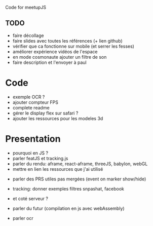 Code for meetupJS

## TODO

* faire décollage
* faire slides avec toutes les références (+ lien github)
* vérifier que ca fonctionne sur mobile (et serrer les fesses)
* améliorer expérience vidéos de l'espace
* en mode cosmonaute ajouter un filtre de son
* faire description et l'envoyer à paul

# Code

* exemple OCR ?
* ajouter compteur FPS
* complete readme
* gérer le display flex sur safari ?
* ajouter les ressources pour les modeles 3d

# Presentation

* pourquoi en JS ?
* parler featJS et tracking.js
* parler du rendu: aframe, react-aframe, threeJS, babylon, webGL
* mettre en lien les ressources que j'ai utilisé

- parler des PRS utiles pas mergées (event on marker show/hide)
- tracking: donner exemples filtres snpashat, facebook

- et coté serveur ?
- parler du futur (compilation en js avec webAssembly)
- parler ocr
